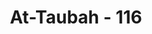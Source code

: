 ---
title: "At-Taubah - 116"
no: 116
arabic_no: ١١٦
ayah: اِنَّ اللّٰهَ لَهٗ مُلْكُ السَّمٰوٰتِ وَالْاَرْضِۗ يُحْيٖ وَيُمِيْتُۗ وَمَا لَكُمْ مِّنْ دُوْنِ اللّٰهِ مِنْ وَّلِيٍّ وَّلَا نَصِيْرٍ 
translation: "Sesungguhnya Allah memiliki kekuasaan langit dan bumi. Dia menghidupkan dan mematikan. Tidak ada pelindung dan penolong bagimu selain Allah."
tafsir: "Allah menjelaskan bahwa Dialah yang memiliki kekuasaan, baik di langit maupun di bumi. Dialah yang menguasai semua yang ada di alam ini. Dia pulalah yang mematikan hamba-Nya bila ajalnya sudah sampai. Dan Sunnah-Nyalah yang berlaku di alam semesta ini. Tidak ada yang mengurus dan menguasai kepentingan orang-orang mukmin, dan tidak ada pula yang akan menolong mereka terhadap musuh, kecuali Allah swt.\n\nOleh sebab itu, orang-orang mukmin tidak boleh menyimpang dari ketentuan Allah, terutama mengenai larangan-Nya untuk memohonkan ampun bagi orang musyrik, walaupun ia termasuk kaum kerabat yang patut diurus dan ditolong. Demikian pula dalam ketentuan-ketentuan yang lain, baik berupa larangan, mupun perintah-perintah-Nya."
---